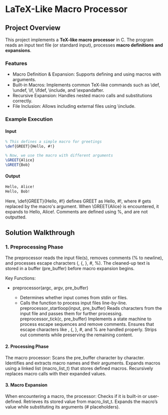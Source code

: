 # LaTeX-Like Macro Processor

## Project Overview

This project implements a **TeX-like macro processor** in C. The program reads an input text file (or standard input), processes **macro definitions and expansions**.

### Features
- Macro Definition & Expansion: Supports defining and using macros with arguments.
- Built-in Macros: Implements common TeX-like commands such as \def, \undef, \if, \ifdef, \include, and \expandafter.
- Recursive Expansion: Handles nested macro calls and substitutions correctly.
- File Inclusion: Allows including external files using \include.

### Example Execution

#### Input
```tex
% This defines a simple macro for greetings
\def{GREET}{Hello, #!} 

% Now, we use the macro with different arguments
\GREET{Alice}
\GREET{Bob}
```
#### Output
```tex
Hello, Alice!
Hello, Bob!
```
Here, \def{GREET}{Hello, #!} defines GREET as Hello, #!, where # gets replaced by the macro's argument. When \GREET{Alice} is encountered, it expands to Hello, Alice!. Comments are defined using %, and are not outputted.

## Solution Walkthrough

### 1. Preprocessing Phase
The preprocessor reads the input file(s), removes comments (% to newline), and processes escape characters (\, {, }, #, %). The cleaned-up text is stored in a buffer (pre_buffer) before macro expansion begins.

Key Functions:
* preprocessor(argc, argv, pre_buffer)

  * Determines whether input comes from stdin or files.
  * Calls the function to process input files line-by-line.
preprocessor_startloop(input, pre_buffer)
Reads characters from the input file and passes them for further processing.
preprocessor_tick(c, pre_buffer)
Implements a state machine to process escape sequences and remove comments.
Ensures that escape characters like \, {, }, #, and % are handled properly.
Strips out comments while preserving the remaining content.

#### 2. Processing Phase
The macro processor:
Scans the pre_buffer character by character.
Identifies and extracts macro names and their arguments.
Expands macros using a linked list (macro_list_t) that stores defined macros.
Recursively replaces macro calls with their expanded values.
#### 3. Macro Expansion
When encountering a macro, the processor:
Checks if it is built-in or user-defined.
Retrieves its stored value from macro_list_t.
Expands the macro’s value while substituting its arguments (# placeholders).


